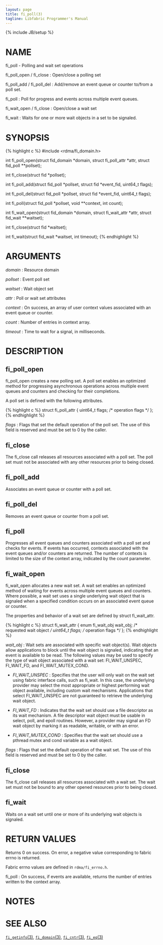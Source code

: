 ```yaml
---
layout: page
title: fi_poll(3)
tagline: Libfabric Programmer's Manual
---
```

{% include JB/setup %}

# NAME

fi_poll \- Polling and wait set operations

fi_poll_open / fi_close
: Open/close a polling set

fi_poll_add / fi_poll_del
: Add/remove an event queue or counter to/from a poll set.

fi_poll
: Poll for progress and events across multiple event queues.

fi_wait_open / fi_close
: Open/close a wait set

fi_wait
: Waits for one or more wait objects in a set to be signaled.

# SYNOPSIS

{% highlight c %}
#include <rdma/fi_domain.h>

int fi_poll_open(struct fid_domain *domain, struct fi_poll_attr *attr,
    struct fid_poll **pollset);

int fi_close(struct fid *pollset);

int fi_poll_add(struct fid_poll *pollset, struct fid *event_fid,
    uint64_t flags);

int fi_poll_del(struct fid_poll *pollset, struct fid *event_fid,
    uint64_t flags);

int fi_poll(struct fid_poll *pollset, void **context, int count);

int fi_wait_open(struct fid_domain *domain, struct fi_wait_attr *attr,
    struct fid_wait **waitset);

int fi_close(struct fid *waitset);

int fi_wait(struct fid_wait *waitset, int timeout);
{% endhighlight %}

# ARGUMENTS

*domain*
: Resource domain

*pollset*
: Event poll set

*waitset*
: Wait object set

*attr*
: Poll or wait set attributes

*context*
: On success, an array of user context values associated with an event
  queue or counter.

*count*
: Number of entries in context array.

*timeout*
: Time to wait for a signal, in milliseconds.

# DESCRIPTION


## fi_poll_open

fi_poll_open creates a new polling set.  A poll set enables an
optimized method for progressing asynchronous operations across
multiple event queues and counters and checking for their completions.

A poll set is defined with the following attributes.

{% highlight c %}
struct fi_poll_attr {
	uint64_t             flags;     /* operation flags */
};
{% endhighlight %}

*flags*
: Flags that set the default operation of the poll set.  The use of
  this field is reserved and must be set to 0 by the caller.

## fi_close

The fi_close call releases all resources associated with a poll set.
The poll set must not be associated with any other resources prior to
being closed.

## fi_poll_add

Associates an event queue or counter with a poll set.

## fi_poll_del

Removes an event queue or counter from a poll set.

## fi_poll

Progresses all event queues and counters associated with a poll set
and checks for events.  If events has occurred, contexts associated
with the event queues and/or counters are returned.  The number of
contexts is limited to the size of the context array, indicated by the
count parameter.

## fi_wait_open

fi_wait_open allocates a new wait set.  A wait set enables an
optimized method of waiting for events across multiple event queues
and counters.  Where possible, a wait set uses a single underlying
wait object that is signaled when a specified condition occurs on an
associated event queue or counter.

The properties and behavior of a wait set are defined by struct
fi_wait_attr.

{% highlight c %}
struct fi_wait_attr {
	enum fi_wait_obj     wait_obj;  /* requested wait object */
	uint64_t             flags;     /* operation flags */
};
{% endhighlight %}

*wait_obj*
: Wait sets are associated with specific wait object(s).  Wait objects
  allow applications to block until the wait object is signaled,
  indicating that an event is available to be read.  The following
  values may be used to specify the type of wait object associated
  with a wait set: FI_WAIT_UNSPEC, FI_WAIT_FD, and FI_WAIT_MUTEX_COND.

- *FI_WAIT_UNSPEC*
: Specifies that the user will only wait on the wait set using
  fabric interface calls, such as fi_wait.  In this case, the
  underlying provider may select the most appropriate or highest
  performing wait object available, including custom wait mechanisms.
  Applications that select FI_WAIT_UNSPEC are not guaranteed to
  retrieve the underlying wait object.

- *FI_WAIT_FD*
: Indicates that the wait set should use a file descriptor as its wait
  mechanism.  A file descriptor wait object must be usable in select,
  poll, and epoll routines.  However, a provider may signal an FD wait
  object by marking it as readable, writable, or with an error.

- *FI_WAIT_MUTEX_COND*
: Specifies that the wait set should use a pthread mutex and cond
  variable as a wait object.

*flags*
: Flags that set the default operation of the wait set.  The use of
  this field is reserved and must be set to 0 by the caller.

## fi_close

The fi_close call releases all resources associated with a wait set.
The wait set must not be bound to any other opened resources prior to
being closed.

## fi_wait

Waits on a wait set until one or more of its underlying wait objects
is signaled.

# RETURN VALUES

Returns 0 on success.  On error, a negative value corresponding to
fabric errno is returned.

Fabric errno values are defined in
`rdma/fi_errno.h`.

fi_poll
: On success, if events are available, returns the number of entries
  written to the context array.

# NOTES


# SEE ALSO

[`fi_getinfo`(3)](fi_getinfo.3.html),
[`fi_domain`(3)](fi_domain.3.html),
[`fi_cntr`(3)](fi_cntr.3.html),
[`fi_eq`(3)](fi_eq.3.html)
